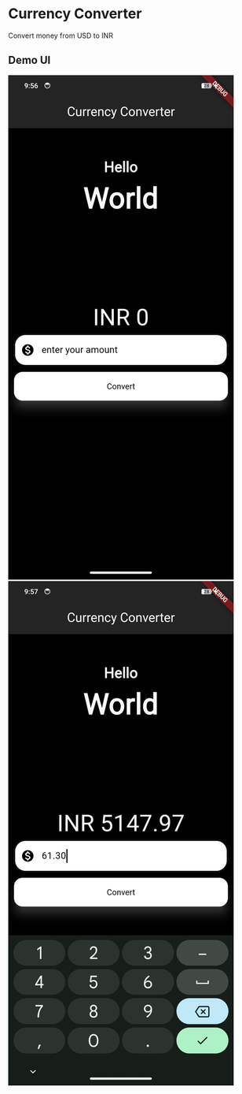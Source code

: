 # Currency Converter

Convert money from USD to INR

## Demo UI

<img src='../public/CurrencyConverteDemo1.jpg'>
<img src='../public/CurrencyConverteDemo2.jpg'>
